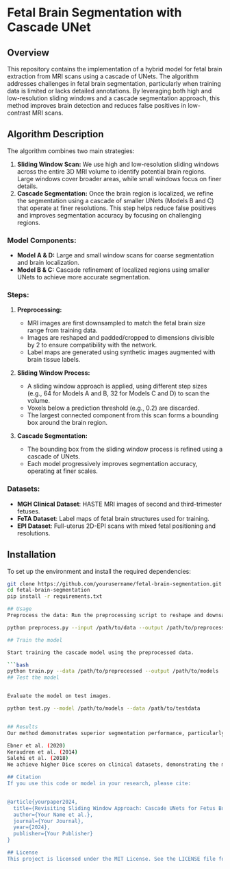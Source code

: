 # Fetal Brain Segmentation with Cascade UNet

## Overview

This repository contains the implementation of a hybrid model for fetal brain extraction from MRI scans using a cascade of UNets. The algorithm addresses challenges in fetal brain segmentation, particularly when training data is limited or lacks detailed annotations. By leveraging both high and low-resolution sliding windows and a cascade segmentation approach, this method improves brain detection and reduces false positives in low-contrast MRI scans.

## Algorithm Description

The algorithm combines two main strategies:
1. **Sliding Window Scan:** We use high and low-resolution sliding windows across the entire 3D MRI volume to identify potential brain regions. Large windows cover broader areas, while small windows focus on finer details.
2. **Cascade Segmentation:** Once the brain region is localized, we refine the segmentation using a cascade of smaller UNets (Models B and C) that operate at finer resolutions. This step helps reduce false positives and improves segmentation accuracy by focusing on challenging regions.

### Model Components:
- **Model A & D:** Large and small window scans for coarse segmentation and brain localization.
- **Model B & C:** Cascade refinement of localized regions using smaller UNets to achieve more accurate segmentation.

### Steps:
1. **Preprocessing:**
   - MRI images are first downsampled to match the fetal brain size range from training data.
   - Images are reshaped and padded/cropped to dimensions divisible by 2 to ensure compatibility with the network.
   - Label maps are generated using synthetic images augmented with brain tissue labels.
   
2. **Sliding Window Process:**
   - A sliding window approach is applied, using different step sizes (e.g., 64 for Models A and B, 32 for Models C and D) to scan the volume.
   - Voxels below a prediction threshold (e.g., 0.2) are discarded.
   - The largest connected component from this scan forms a bounding box around the brain region.

3. **Cascade Segmentation:**
   - The bounding box from the sliding window process is refined using a cascade of UNets.
   - Each model progressively improves segmentation accuracy, operating at finer scales.

### Datasets:
- **MGH Clinical Dataset**: HASTE MRI images of second and third-trimester fetuses.
- **FeTA Dataset**: Label maps of fetal brain structures used for training.
- **EPI Dataset**: Full-uterus 2D-EPI scans with mixed fetal positioning and resolutions.

## Installation

To set up the environment and install the required dependencies:

```bash
git clone https://github.com/yourusername/fetal-brain-segmentation.git
cd fetal-brain-segmentation
pip install -r requirements.txt

## Usage
Preprocess the data: Run the preprocessing script to reshape and downsample images.

python preprocess.py --input /path/to/data --output /path/to/preprocessed

## Train the model

Start training the cascade model using the preprocessed data.

```bash
python train.py --data /path/to/preprocessed --output /path/to/models
## Test the model


Evaluate the model on test images.

python test.py --model /path/to/models --data /path/to/testdata


## Results
Our method demonstrates superior segmentation performance, particularly for younger fetuses, when compared to baseline methods such as:

Ebner et al. (2020)
Keraudren et al. (2014)
Salehi et al. (2018)
We achieve higher Dice scores on clinical datasets, demonstrating the model's robustness across varying resolutions and fetal positions.

## Citation
If you use this code or model in your research, please cite:


@article{yourpaper2024,
  title={Revisiting Sliding Window Approach: Cascade UNets for Fetus Brain Segmentation When No Training Data Is Available},
  author={Your Name et al.},
  journal={Your Journal},
  year={2024},
  publisher={Your Publisher}
}

## License
This project is licensed under the MIT License. See the LICENSE file for more details.


